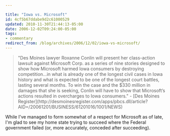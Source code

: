 ```yaml
---

title: "Iowa vs. Microsoft"
id: 4cf5b67ddabe9d2c61000529
updated: 2010-11-30T21:44:13-05:00
date: 2006-12-02T09:24:00-05:00
tags:
- commentary
redirect_from: /blog/archives/2006/12/02/iowa-vs-microsoft/
---
```


<blockquote cite="http://desmoinesregister.com/apps/pbcs.dll/article?AID=/20061201/BUSINESS/61201016/1001/NEWS">
"Des Moines lawyer Roxanne Conlin will present her class-action lawsuit against Microsoft Corp. as a series of nine stories designed to show how Microsoft harmed Iowa consumers by destroying competition...in what is already one of the longest civil cases in Iowa history and what is expected to be one of the longest court battles, lasting several months. To win the case and the $330 million in damages that she is seeking, Conlin will have to show that Microsoft’s actions resulted in overcharges to Iowa consumers." - [Des Moines Register](http://desmoinesregister.com/apps/pbcs.dll/article?AID=/20061201/BUSINESS/61201016/1001/NEWS)

</blockquote>
While I've managed to form somewhat of a respect for Microsoft as of late, I'm glad to see my home state trying to succeed where the Federal government failed (or, more accurately, conceded after succeeding).
